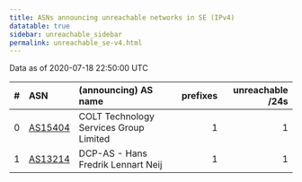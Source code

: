 ```yaml
---
title: ASNs announcing unreachable networks in SE (IPv4)
datatable: true
sidebar: unreachable_sidebar
permalink: unreachable_se-v4.html
---
```


Data as of 2020-07-18 22:50:00 UTC


<div class="datatable-begin"></div>

|   # | ASN                                    | (announcing) AS name                   |   prefixes |   unreachable /24s |
|----:|:---------------------------------------|:---------------------------------------|-----------:|-------------------:|
|   0 | [AS15404](unreachable_AS15404-v4.html) | COLT Technology Services Group Limited |          1 |                  1 |
|   1 | [AS13214](unreachable_AS13214-v4.html) | DCP-AS - Hans Fredrik Lennart Neij     |          1 |                  1 |

<div class="datatable-end"></div>